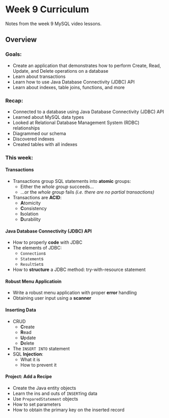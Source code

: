 # Week 9 Curriculum

Notes from the week 9 MySQL video lessons.

## Overview

### Goals:

-   Create an application that demonstrates how to perform Create, Read, Update, and Delete operations on a database
-   Learn about transactions
-   Learn how to use Java Database Connectivity (JDBC) API
-   Learn about indexes, table joins, functions, and more

### Recap:

-   Connected to a database using Java Database Connectivity (JDBC) API
-   Learned about MySQL data types
-   Looked at Relational Database Management System (RDBC) relationships
-   Diagrammed our schema
-   Discovered indexes
-   Created tables with all indexes

### This week:

#### Transactions

-   Transactions group SQL statements into **atomic** groups:
    -   Either the _whole group_ succeeds...
    -   ...or the _whole group_ fails _(i.e. there are no partial transactions)_
-   Transactions are **ACID**:
    -   **A**tomicity
    -   **C**onsistency
    -   **I**solation
    -   **D**urability

#### Java Database Connectivity (JDBC) API

-   How to properly **code** with JDBC
-   The elements of JDBC:
    -   `Connection`s
    -   `Statement`s
    -   `ResultSet`s
-   How to **structure** a JDBC method: try-with-resource statement

#### Robust Menu Applicatioin

-   Write a robust menu application with proper **error** handling
-   Obtaining user input using a **scanner**

#### Inserting Data

-   CRUD
    -   **C**reate
    -   **R**ead
    -   **U**pdate
    -   **D**elete
-   The `INSERT INTO` statement
-   SQL **Injection**:
    -   What it is
    -   How to prevent it

#### Project: Add a Recipe

-   Create the Java entity objects
-   Learn the ins and outs of `INSERT`ing data
-   Use `PreparedStatement` objects
-   How to set parameters
-   How to obtain the primary key on the inserted record
